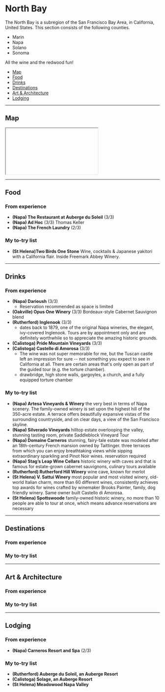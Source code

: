# North Bay

The North Bay is a subregion of the San Francisco Bay Area, in California, United States. This section consists of the following counties.
- Marin
- Napa
- Solano
- Sonoma

All the wine and the redwood fun!

- [Map](#map)
- [Food](#food)
- [Drinks](#drinks)
- [Destinations](#destinations)
- [Art & Architecture](#art--architecture)
- [Lodging](#lodging)

-----

## Map

<iframe></iframe>

-----

## Food

### From experience

- **(Napa) The Restaurant at Auberge du Soleil** (3/3)
- **(Napa) Ad Hoc** (3/3) Thomas Keller
- **(Napa) The French Laundry** (2/3)

### My to-try list

- **(St Helena)Two Birds One Stone** Wine, cocktails & Japanese yakitori with a California flair. Inside Freemark Abbey Winery.

-----

## Drinks

### From experience

- **(Napa) Darioush** (3/3)
    - Reservation recommended as space is limited
- **(Oakville) Opus One Winery** (3/3) Bordeaux-style Cabernet Sauvignon blend
- **(Rutherford) Inglenook** (3/3)
    - dates back to 1879, one of the original Napa wineries, the elegant, ivy-covered Inglenook. Tours are by appointment only and are definitely worthwhile so to appreciate the amazing historic grounds.
- **(Calistoga) Pride Mountain Vineyards** (3/3)
- **(Calistoga) Castello di Amorosa** (3/3)
    - The wine was not super memorable for me, but the Tuscan castle left an impression for sure -- not something you expect to see in California at all. There are certain areas that's only open as part of the guided tour (e.g. the torture chamber).
    -  drawbridge, high stone walls, gargoyles, a church, and a fully equipped torture chamber

### My to-try list

- **(Napa) Artesa Vineyards & Winery** the very best in terms of Napa scenery. The family-owned winery is set upon the highest hill of the 350-acre estate. A terrace offers beautifully expansive vistas of the surrounding countryside, and on clear days, a view of the San Francisco skyline.
- **(Napa) Silverado Vineyards** hilltop estate overlooping the valley, stunning tasting room, private Saddleblock Vineyard Tour
- **(Napa) Domaine Carneros** stunning, fairy-tale estate was modeled after an 18th-century French mansion owned by Taittinger. three terraces from which you can enjoy breathtaking views while sipping extraordinary sparkling and Pinot Noir wines. reservation required
- **(Napa) Stag’s Leap Wine Cellars** historic winery with caves and that is famous for estate-grown cabernet sauvignons, culinary tours available
- **(Rutherford) Rutherford Hill Winery** wine cave, known for merlot
- **(St Helena) V. Sattui Winery** most popular and most visited winery, old-world Italian charm, more than 60 different wines, consistently achieves top awards for wines crafted by winemaker Brooks Painter, family, dog friendly winery. Same owner built Castello di Amorosa.
- **(St Helena) Spottswoode** family-owned historic winery, no more than 10 people are able to tour at once, which means advance reservations are necessary

-----

## Destinations

### From experience


### My to-try list

-----

## Art & Architecture

### From experience

### My to-try list

-----

## Lodging

### From experience

- **(Napa) Carneros Resort and Spa** (2/3)

### My to-try list

- **(Rutherford) Auberge du Soleil, an Auberge Resort**
- **(Calistoga) Solage, an Auberge Resort**
- **(St Helena) Meadowood Napa Valley**

